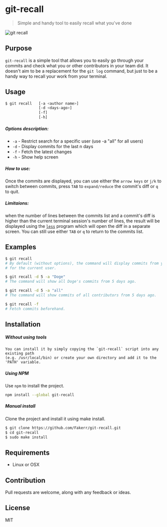 # git-recall
> Simple and handy tool to easily recall what you've done

![git recall](http://imgur.com/bq9kRez.gif)

## Purpose
`git-recall` is a simple tool that allows you to easily go through your commits and
check what you or other contributors in your team did. It doesn't aim to be a replacement for the 
`git log` command, but just to be a handy way to recall your work from your terminal.


## Usage

```sh
$ git recall   [-a <author name>] 
	           [-d <days-ago>]
               [-f]
               [-h]
```

##### Options description:

- `-a`      - Restrict search for a specific user (use -a "all" for all users)
- `-d`      - Display commits for the last n days
- `-f`      - Fetch the latest changes
- `-h`      - Show help screen

##### How to use:

Once the commits are displayed, you can use either the `arrow keys` or `j/k` to switch between commits,
press `TAB` to `expand/reduce` the commit's diff or `q` to quit.

##### Limitaions:

when the number of lines between the commits list and a commit's diff is higher than the current terminal session's number of lines,
the result will be displayed using the [`less`](http://www.tutorialspoint.com/unix_commands/less.htm) program which will open the diff in a separate screen.
You can still use either `TAB` or `q` to return to the commits list.

## Examples

```sh
$ git recall
# By default (without options), the command will display commits from yesterday and
# for the current user.
```


```sh
$ git recall -d 5 -a "Doge"
# The command will show all Doge's commits from 5 days ago.

$ git recall -d 5 -a "all"
# The command will show commits of all contributors from 5 days ago.
```


```sh
$ git recall -f
# Fetch commits beforehand.
```

## Installation

##### Without using tools

```
You can install it by simply copying the `git-recall` script into any existing path
(e.g. /usr/local/bin) or create your own directory and add it to the 'PATH' variable.
```

##### Using NPM
Use `npm` to install the project.

```sh
npm install --global git-recall
```
##### Manual install
Clone the project and install it using make install.

```sh
$ git clone https://github.com/Fakerr/git-recall.git
$ cd git-recall
$ sudo make install
```
## Requirements
- Linux or OSX

## Contribution
Pull requests are welcome, along with any feedback or ideas.


## License

MIT
